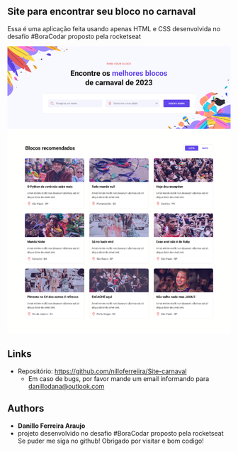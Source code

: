 ## Site para encontrar seu bloco no carnaval

Essa é uma aplicação feita usando apenas HTML e CSS desenvolvida no desafio #BoraCodar proposto pela rocketseat



![Preview](/assets/Desktop1.png)

## Links
  - Repositório: https://github.com/nilloferreiira/Site-carnaval
    - Em caso de bugs, por favor mande um email informando para danillodana@outlook.com

  ## Authors

  * **Danillo Ferreira Araujo**
  * projeto desenvolvido no desafio #BoraCodar proposto pela rocketseat
  Se puder me siga no github!
  Obrigado por visitar e bom codigo!
